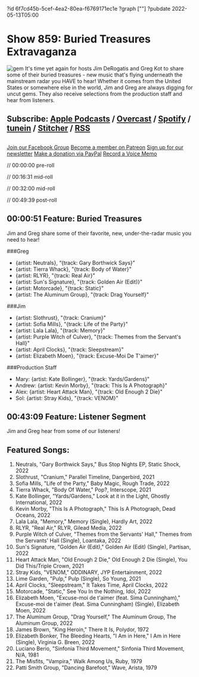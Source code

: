 ?id 6f7cd45b-5cef-4ea2-80ea-f6769171ec1e
?graph [""]
?pubdate 2022-05-13T05:00
# Show 859: Buried Treasures Extravaganza
![gem](https://static.soundopinions.org/images/2022/uncutgem.jpeg)
It's time yet again for hosts Jim DeRogatis and Greg Kot to share some of their buried treasures - new music that's flying underneath the mainstream radar you HAVE to hear! Whether it comes from the United States or somewhere else in the world, Jim and Greg are always digging for uncut gems. They also receive selections from the production staff and hear from listeners. 

## Subscribe: [Apple Podcasts](https://itunes.apple.com/us/podcast/sound-opinions/id94793843) / [Overcast](https://overcast.fm/itunes94793843/sound-opinions) / [Spotify](https://open.spotify.com/show/1kNR8YL7TBrQuRxDdS4wtU) / [tunein](https://tunein.com/podcasts/Music-Podcasts/Sound-Opinions-p60273/) / [Stitcher](http://www.stitcher.com/podcast/sound-opinions) / [RSS](https://feeds.simplecast.com/Nn6fjnB0)


##
[Join our Facebook Group](https://bit.ly/3sivr9T)
[Become a member on Patreon](https://bit.ly/3slWZvc)
[Sign up for our newsletter](https://bit.ly/3eEvRnG)
[Make a donation via PayPal](https://bit.ly/3dmt9lU)
[Record a Voice Memo](https://bit.ly/2RyD5Ah)



// 00:00:00 pre-roll

// 00:16:31 mid-roll

// 00:32:00 mid-roll

// 00:49:39 post-roll


## 00:00:51 Feature: Buried Treasures

Jim and Greg share some of their favorite, new, under-the-radar music you need to hear!


###Greg
- {artist: Neutrals}, “{track: Gary Borthwick Says}”
- {artist: Tierra Whack}, "{track: Body of Water}"
- {artist: RLYR}, "{track: Real Air}"
- {artist: Sun's Signature}, "{track: Golden Air (Edit)}"
- {artist: Motorcade}, "{track: Static}"
- {artist: The Aluminum Group}, "{track: Drag Yourself}"

###Jim

- {artist: Slothrust}, "{track: Cranium}"
- {artist: Sofia Mills}, "{track: Life of the Party}"
- {artist: Lala Lala}, "{track: Memory}"
- {artist: Purple Witch of Culver}, "{track: Themes from the Servant's Hall}"
- {artist: April Clocks}, "{track: Sleepstream}"
- {artist: Elizabeth Moen}, "{track: Excuse-Moi De T'aimer}"

###Production Staff

- Mary: {artist: Kate Bollinger}, "{track: Yards/Gardens}"
- Andrew: {artist: Kevin Morby}, "{track: This Is A Photograph}"
- Alex: {artist: Heart Attack Man}, "{track: Old Enough 2 Die}"
- Sol: {artist: Stray Kids}, "{track: VENOM}"


## 00:43:09 Feature: Listener Segment

Jim and Greg hear from some of our listeners!


## Featured Songs:
1. Neutrals, "Gary Borthwick Says," Bus Stop Nights EP, Static Shock, 2022
1. Slothrust, "Cranium," Parallel Timeline, Dangerbird, 2021
1. Sofia Mills, "Life of the Party," Baby Magic, Rough Trade, 2022
1. Tierra Whack, "Body Of Water," Pop?, Interscope, 2021
1. Kate Bollinger, "Yards/Gardens," Look at it in the Light, Ghostly International, 2022
1. Kevin Morby, "This Is A Photograph," This Is A Photograph, Dead Oceans, 2022
1. Lala Lala, "Memory," Memory (Single), Hardly Art, 2022
1. RLYR, "Real Air," RLYR, Gilead Media, 2022
1. Purple Witch of Culver, "Themes from the Servants' Hall," Themes from the Servants' Hall (Single), Loantaka, 2022
1. Sun's Signature, "Golden Air (Edit)," Golden Air (Edit) (Single), Partisan, 2022
1. Heart Attack Man, "Old Enough 2 Die," Old Enough 2 Die (Single), You Did This/Triple Crown, 2021
1. Stray Kids, "VENOM," ODDINARY, JYP Entertainment, 2022
1. Lime Garden, "Pulp," Pulp (Single), So Young, 2021
1. April Clocks, "Sleepstream," It Takes Time, April Clocks, 2022
1. Motorcade, "Static," See You In the Nothing, Idol, 2022
1. Elizabeth Moen, "Excuse-moi de t'aimer (feat. Sima Cunningham)," Excuse-moi de t'aimer (feat. Sima Cunningham) (Single), Elizabeth Moen, 2022
1. The Aluminum Group, "Drag Yourself," The Aluminum Group, The Aluminum Group, 2022
1. James Brown, "King Heroin," There It Is, Polydor, 1972
1. Elizabeth Bonker, The Bleeding Hearts, "I Am in Here," I Am in Here (Single), Virginia G. Breen, 2022
1. Luciano Berio, "Sinfonia Third Movement," Sinfonia Third Movement, N/A, 1981
1. The Misfits, "Vampira," Walk Among Us, Ruby, 1979
1. Patti Smith Group, "Dancing Barefoot," Wave, Arista, 1979
